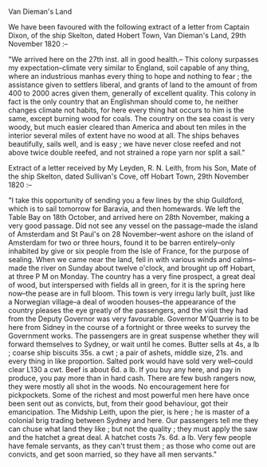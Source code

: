  Van Dieman's Land  We have been favoured with the following extract of a letter from Captain Dixon, of the ship Skelton, dated Hobert Town, Van Dieman's Land, 29th November 1820 :–  "We arrived here on the 27th inst. all in good health.– This colony surpasses my expectation–climate very similar to England, soil capable of any thing, where an industrious manhas every thing to hope and nothing to fear ; the assistance given to settlers liberal, and grants of land to the amount of from 400 to 2000 acres given them, generally of excellent quality. This colony in fact is the only country that an Englishman should come to, he neither changes climate not habits, for here every thing hat occurs to him is the same, except burning wood for coals. The country on the sea coast is very woody, but much easier cleared than America and about ten miles in the interior several miles of extent have no wood at all. The ships behaves beautifully, sails well, and is easy ; we have never close reefed and not above twice double reefed, and not strained a rope yarn nor split a sail."  Extract of a letter received by My Leyden, R. N. Leith, from his Son, Mate of the ship Skelton, dated Sullivan's Cove, off Hobart Town, 29th November 1820 :–  "I take this opportunity of sending you a few lines by the ship Guildford, which is to sail tomorrow for Baravia, and then homewards. We left the Table Bay on 18th October, and arrived here on 28th November, making a very good passage. Did not see any vessel on the passage–made the island of Amsterdam and St Paul's on 28 November–went ashore on the island of Amsterdam for two or three hours, found it to be barren entirely–only inhabited by give or six people from the Isle of France, for the purpose of sealing. When we came near the land, fell in with various winds and calms–made the river on Sunday about twelve o'clock, and brought up off Hobart, at three P M on Monday. The country has a very fine prospect, a great deal of wood, but interspersed with fields all in green, for it is the spring here now–the pease are in full bloom. This town is very irregu larly built, just like a Norwegian village–a deal of wooden houses–the appearance of the country pleases the eye greatly of the passengers, and the visit they had from the Deputy Governor was very favourable. Governor M'Quarrie is to be here from Sidney in the course of a fortnight or three weeks to survey the Government works. The passengers are in great suspense whether they will forward themselves to Sydney, or wait until he comes. Butter sells at 4s, a lb ; coarse ship biscuits 35s. a cwt ; a pair of ashets, middle size, 21s. and every thing in like proportion. Salted pork would have sold very well–could clear L130 a cwt. Beef is about 6d. a lb. If you buy any here, and pay in produce, you pay more than in hard cash. There are few bush rangers now, they were mostly all shot in the woods. No encouragement here for pickpockets. Some of the richest and most powerful men here have once been sent out as convicts, but, from their good behaviour, got their emancipation. The Midship Leith, upon the pier, is here ; he is master of a colonial brig trading between Sydney and here. Our passengers tell me they can chuse what land they like ; but not the quality ; they must apply the saw and the hatchet a great deal. A hatchet costs 7s. 6d. a lb. Very few people have female servants, as they can't trust them ; as those who come out are convicts, and get soon married, so they have all men servants."  